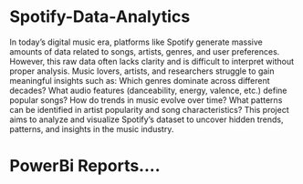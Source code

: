 # Spotify-Data-Analytics

In today’s digital music era, platforms like Spotify generate massive amounts of data related to songs, artists, genres, and user preferences. However, this raw data often lacks clarity and is difficult to interpret without proper analysis. Music lovers, artists, and researchers struggle to gain meaningful insights such as:
Which genres dominate across different decades?
What audio features (danceability, energy, valence, etc.) define popular songs?
How do trends in music evolve over time?
What patterns can be identified in artist popularity and song characteristics?
This project aims to analyze and visualize Spotify’s dataset to uncover hidden trends, patterns, and insights in the music industry.


# PowerBi Reports....
